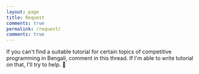 ```yaml
---
layout: page
title: Request
comments: true
permalink: /request/
comments: true
---
```


If you can't find a suitable tutorial for certain topics of competitive programming in Bengali, comment in this thread. If I'm able to write tutorial on that, I'll try to help. :slightly_smiling_face:
